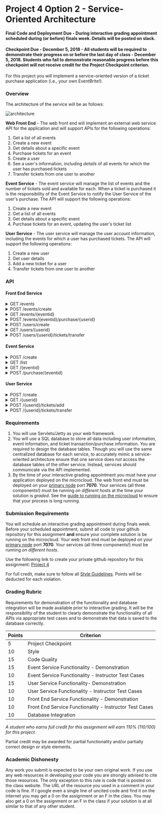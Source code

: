 Project 4 Option 2 - Service-Oriented Architecture
==================================================

#### Final Code and Deployment Due - During interactive grading appointment scheduled during (or before) finals week. Details will be posted on slack.

#### Checkpoint Due - December 5, 2018 - All students will be required to demonstrate their progress on or before the last day of class - December 5, 2018. Students who fail to demonstrate reasonable progress before this checkpoint will not receive credit for the Project Checkpoint criterion.

For this project you will implement a service-oriented version of a ticket purchase application (i.e., your own EventBrite!). 

### Overview

The architecture of the service will be as follows:

![architecture](https://docs.google.com/drawings/d/e/2PACX-1vTjBg_ZETz31hzGUrNL6Fh6GoSEUA9iWLSwyLnPdY0Ixg0YuHhVliwo4fJvfUhFp8mXIxz1dOHMZHw1/pub?w=960&h=720)

**Web Front End** - The web front end will implement an external web service API for the application and will support APIs for the following operations:

1. Get a list of all events
2. Create a new event
3. Get details about a specific event
4. Purchase tickets for an event
5. Create a user
6. See a user's information, including *details* of all events for which the user has purchased tickets
7. Transfer tickets from one user to another

**Event Service** - The event service will manage the list of events and the number of tickets sold and available for each. When a ticket is purchased it is the responsibility of the Event Service to notify the User Service of the user's purchase. The API will support the following operations:

1. Create a new event
2. Get a list of all events
3. Get details about a specific event
4. Purchase tickets for an event, updating the user's ticket list

**User Service** - The user service will manage the user account information, including the events for which a user has purchased tickets. The API will support the following operations:

1. Create a new user
2. Get user details
3. Add a new ticket for a user
4. Transfer tickets from one user to another

### API

#### Front End Service

<details>
<summary>GET /events</summary>

Responses:

<table>
	<tr><td>Code</td><td>Description</td></tr>
	<tr><td>200</td><td>Event Details<br/>
<pre>
[
	{
		"eventid": 0, 
		"eventname": "string", 
		"userid": 0,		
		"avail": 0, 
		"purchased": 0
	} 
]
	</pre></td></tr>
	<tr><td>400</td><td>No events found</td></tr>
</table>
</details>


<details>
<summary>POST /events/create </summary>
	
Body:

<pre>
{
	"userid": 0,
	"eventname": "string",
	"numtickets": 0
}
</pre>

Responses:

<table>
	<tr><td>Code</td><td>Description</td></tr>
	<tr><td>200</td><td>Event created
<pre>
{
	"eventid": 0
}	
</pre></td></tr>
	<tr><td>400</td><td>Event unsuccessfully created</td></tr>
</table>
</details>

<details>
<summary>GET /events/{eventid}</summary>

Responses:

<table>
	<tr><td>Code</td><td>Description</td></tr>
	<tr><td>200</td><td>Event Details<br/>
<pre>
{
	"eventid": 0, 
	"eventname": "string", 
	"userid": 0,		
	"avail": 0, 
	"purchased": 0
}
</pre></td></tr>
	<tr><td>400</td><td>Event not found</td></tr>
</table>
</details>

<details>
<summary>POST /events/{eventid}/purchase/{userid}</summary>
Body:

<pre>
{
	"tickets": 0
}
</pre>


Responses:

<table>
	<tr><td>Code</td><td>Description</td></tr>
	<tr><td>200</td><td>Tickets purchased</td></tr>
	<tr><td>400</td><td>Tickets could not be purchased</td></tr>
</table>
</details>

<details>
<summary>POST /users/create</summary>

Body:

<pre>
{
	"username": "string"
}
</pre>

Responses:

<table>
	<tr><td>Code</td><td>Description</td></tr>
	<tr><td>200</td><td>User created<br/>
<pre>
{
	"userid": 0
}	
</pre></td></tr>
	<tr><td>400</td><td>User could not be created</td></tr>
</table>
</details>

<details>
<summary>GET /users/{userid}</summary>

Responses:

<table>
	<tr><td>Code</td><td>Description</td></tr>
	<tr><td>200</td><td>User Details<br/>
<pre>
{
	"userid": 0,
	"username": "string",
	"tickets": [
		{
			"eventid": 0, 
			"eventname": "string", 
			"userid": 0,		
			"avail": 0, 
			"purchased": 0
		}
	]	
}
</pre></td></tr>
	<tr><td>400</td><td>User not found</td></tr>
</table>
</details>

<details>
<summary>POST /users/{userid}/tickets/transfer</summary>

Body:
<pre>
{
	"eventid": 0,
	"tickets": 0,
	"targetuser": 0
}
</pre>

Responses:

<table>
	<tr><td>Code</td><td>Description</td></tr>
	<tr><td>200</td><td>Event tickets transferred</td></tr>
	<tr><td>400</td><td>Tickets could not be transferred</td></tr>
</table>

</details>


#### Event Service

<details>
<summary>POST /create</summary>

Body:

<pre>
{
	"userid": 0,
	"eventname": "string",
	"numtickets": 0
}
</pre>

Responses:

<table>
	<tr><td>Code</td><td>Description</td></tr>
	<tr><td>200</td><td>Event created
<pre>
{
	"eventid": 0
}	
</pre></td></tr>
	<tr><td>400</td><td>Event unsuccessfully created</td></tr>

</table>
</details>

<details>
<summary>GET /list</summary>

Responses:

<table>
	<tr><td>Code</td><td>Description</td></tr>
	<tr><td>200</td><td>List of events <br/>
<pre>
[
	{
		"eventid": 0, 
		"eventname": "string", 
		"userid": 0,		
		"avail": 0, 
		"purchased": 0
	}
]	
</pre>
	</td></tr>
</table>
</details>

<details>
<summary>GET /{eventid}</summary>

Responses:

<table>
	<tr><td>Code</td><td>Description</td></tr>
	<tr><td>200</td><td>Event details<br/>
<pre>
{
	"eventid": 0, 
	"eventname": "string", 
	"userid": 0,		
	"avail": 0, 
	"purchased": 0
}
</pre>
	</tr>
	<tr><td>400</td><td>Event not found</tr>
</table>
</details>

<details>
<summary>POST /purchase/{eventid}</summary>

Body:

<pre>
{
	"userid": 0,
	"eventid": 0,
	"tickets": 0
}
</pre>

Responses:

<table>
	<tr><td>Code</td><td>Description</td></tr>
	<tr><td>200</td><td>Event tickets purchased</tr>
	<tr><td>400</td><td>Tickets could not be purchased</tr>
</table>

</details>


#### User Service

<details>
<summary>POST /create</summary>

Body:

<pre>
{
	"username": "string"
}
</pre>

Responses:

<table>
	<tr><td>Code</td><td>Description</td></tr>
	<tr><td>200</td><td>User created<br/>
<pre>
{
	"userid": 0
}	
</pre>
</tr>
<tr><td>400</td><td>User unsuccessfully created</tr>
</table>
</details>

<details>
<summary>GET /{userid}</summary>

Responses:

<table>
	<tr><td>Code</td><td>Description</td></tr>
	<tr><td>200</td><td>User details<br/>
<pre>
{
	"userid": 0,
	"username": "string",
	"tickets": [
		{
			"eventid": 0
		}
	]
}
</pre>
</tr>
	<tr><td>400</td><td>User not found</tr>
</table>
</details>

<details>
<summary>POST /{userid}/tickets/add</summary>

Body:

<pre>
{
	"eventid": 0,
	"tickets": 0
}
</pre>

Responses:

<table>
	<tr><td>Code</td><td>Description</td></tr>
	<tr><td>200</td><td>Event tickets added</tr>
	<tr><td>400</td><td>Tickets could not be added</tr>

</table>
</details>

<details>
<summary>POST /{userid}/tickets/transfer</summary>

Body:

<pre>
{
	"eventid": 0,
	"tickets": 0,
	"targetuser": 0
}
</pre>

Responses:

<table>
	<tr><td>Code</td><td>Description</td></tr>
	<tr><td>200</td><td>Event tickets transfered</tr>
	<tr><td>400</td><td>Tickets could not be transfered</tr>
</table>

</details>

### Requirements

1. You will use Servlets/Jetty as your web framework.
2. You will use a SQL database to store all data including user information, event information, and ticket transaction/purchase information. You are required to design the database tables. Though you will use the same centralized database for each service, to accurately mimic a service-oriented architecture ensure that one service does *not* access the database tables of the other service. Instead, services should communicate via the API implemented.
3. By the time of your interactive grading appointment you must have your application deployed on the microcloud. The web front end must be deployed on your [primary node](https://github.com/CS601-F18/notes/blob/master/admin/mcassignments.md) port **7070**. Your services (all three components!) must be running *on different hosts* at the time your solution is *graded*. See the [guide to running on the microcloud](https://github.com/srollins/software-dev-materials/blob/master/notes/usf_guides/microcloud.md) to ensure that your process is long running.


### Submission Requirements

You will schedule an interactive grading appointment during finals week. Before your scheduled appointment, submit all code to your github repository for this assignment **and** ensure your complete solution is be running on the microcloud. Your web front end must be deployed on your [primary node](https://github.com/CS601-F18/notes/blob/master/admin/mcassignments.md) port **7070**. Your services (all three components!) must be running *on different hosts*.

Use the following link to create your private github repository for this assignment: [Project 4](https://classroom.github.com/a/TdnexnOy)

For full credit, make sure to follow all [Style Guidelines](https://github.com/CS601-F18/notes/blob/master/admin/style.md). Points will be deducted for each violation.

### Grading Rubric

Requirements for demonstration of the functionality and database integration will be made available prior to interactive grading. It will be the responsibility of the student to clearly demonstrate the functionality of all APIs via appropriate test cases and to demonstrate that data is saved to the database correctly.

| Points | Criterion |
| ------ | -------- |  
| 5 | Project Checkpoint |  
| 10 | Style |  
| 15 | Code Quality |  
| 15 | Event Service Functionality - Demonstration |  
| 10 | Event Service Functionality - Instructor Test Cases |  
| 15 | User Service Functionality- Demonstration |  
| 10 | User Service Functionality - Instructor Test Cases |  
| 10 | Front End Service Functionality - Demonstration |  
| 10 | Front End Service Functionality - Instructor Test Cases |  
| 10 | Database Integration |  

*A student who earns full credit for this assignment will earn 110% (110/100) for this project.*

Partial credit may be awarded for partial functionality and/or partially correct design or style elements.

### Academic Dishonesty

Any work you submit is expected to be your own original work. If you use any web resources in developing your code you are strongly advised to cite those resources. The only exception to this rule is code that is posted on the class website. The URL of the resource you used in a comment in your code is fine. If I google even a single line of uncited code and find it on the internet you may get a 0 on the assignment or an F in the class. You may also get a 0 on the assignment or an F in the class if your solution is at all similar to that of any other student.
